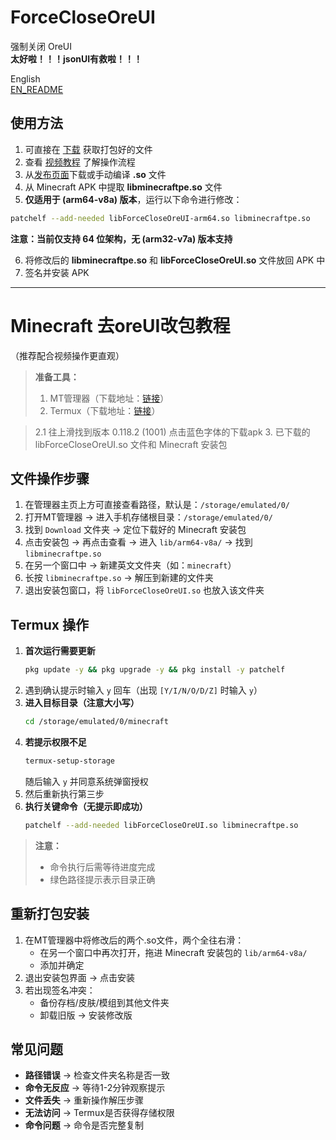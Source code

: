 # ForceCloseOreUI

强制关闭 OreUI\
**太好啦！！！jsonUI有救啦！！！**

English\
[EN_README](https://github.com/sphjsst233mc/apk-release/blob/master/EN_README.md)

## 使用方法

1. 可直接在 [下载](https://github.com/sphjsst233mc/apk-release/releases) 获取打包好的文件
2. 查看 [视频教程](https://b23.tv/7acXsHh) 了解操作流程
3. 从[发布页面](https://github.com/Yejdhi/ForceCloseOreUI-Android/releases)下载或手动编译 **.so** 文件
4. 从 Minecraft APK 中提取 **libminecraftpe.so** 文件
5. **仅适用于 (arm64-v8a) 版本**，运行以下命令进行修改：

```bash
patchelf --add-needed libForceCloseOreUI-arm64.so libminecraftpe.so
```

**注意：当前仅支持 64 位架构，无 (arm32-v7a) 版本支持**

6. 将修改后的 **libminecraftpe.so** 和 **libForceCloseOreUI.so** 文件放回 APK 中
7. 签名并安装 APK

---

# Minecraft 去oreUI改包教程

（推荐配合视频操作更直观）

> **准备工具：**
> 1. MT管理器（下载地址：[链接](https://mt2.cn/download)）
> 2. Termux（下载地址：[链接](https://f-droid.org/packages/com.termux/)）

> 2.1 往上滑找到版本 0.118.2 (1001) 点击蓝色字体的下载apk
> 3. 已下载的 libForceCloseOreUI.so 文件和 Minecraft 安装包

## 文件操作步骤
1. 在管理器主页上方可直接查看路径，默认是：`/storage/emulated/0/`
2. 打开MT管理器 → 进入手机存储根目录：`/storage/emulated/0/`
3. 找到 `Download` 文件夹 → 定位下载好的 Minecraft 安装包
4. 点击安装包 → 再点击查看 → 进入 `lib/arm64-v8a/` → 找到 `libminecraftpe.so`
5. 在另一个窗口中 → 新建英文文件夹（如：`minecraft`）
6. 长按 `libminecraftpe.so` → 解压到新建的文件夹
7. 退出安装包窗口，将 `libForceCloseOreUI.so` 也放入该文件夹

## Termux 操作
1. **首次运行需要更新**  
   ```bash
   pkg update -y && pkg upgrade -y && pkg install -y patchelf
   ```
2. 遇到确认提示时输入 `y` 回车（出现 `[Y/I/N/O/D/Z]` 时输入 `y`）
3. **进入目标目录（注意大小写）**  
   ```bash
   cd /storage/emulated/0/minecraft
   ```
4. **若提示权限不足**  
   ```bash
   termux-setup-storage
   ```  
   随后输入 `y` 并同意系统弹窗授权
5. 然后重新执行第三步
6. **执行关键命令（无提示即成功）**  
   ```bash
   patchelf --add-needed libForceCloseOreUI.so libminecraftpe.so
   ```

> **注意：**
> - 命令执行后需等待进度完成
> - 绿色路径提示表示目录正确

## 重新打包安装
1. 在MT管理器中将修改后的两个.so文件，两个全往右滑：
   - 在另一个窗口中再次打开，拖进 Minecraft 安装包的 `lib/arm64-v8a/`
   - 添加并确定
2. 退出安装包界面 → 点击安装
3. 若出现签名冲突：
   - 备份存档/皮肤/模组到其他文件夹
   - 卸载旧版 → 安装修改版

## 常见问题
- **路径错误** → 检查文件夹名称是否一致
- **命令无反应** → 等待1-2分钟观察提示
- **文件丢失** → 重新操作解压步骤
- **无法访问** → Termux是否获得存储权限
- **命令问题** → 命令是否完整复制
